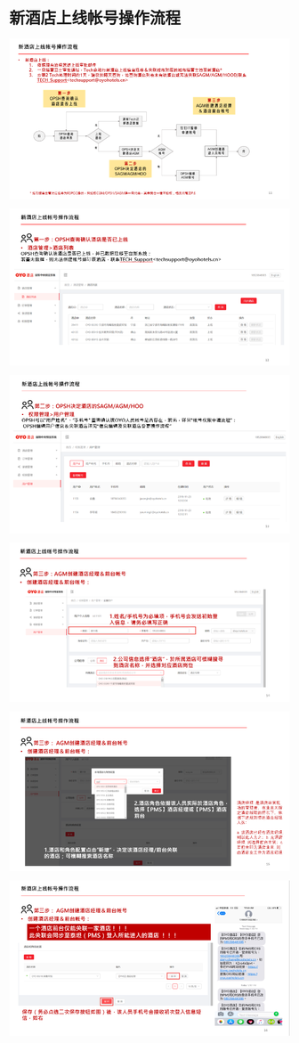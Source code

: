 # 新酒店上线帐号操作流程

![](../../../.gitbook/assets/image%20%28160%29.png)

  


![](../../../.gitbook/assets/image%20%28113%29.png)

  


![](../../../.gitbook/assets/image%20%28193%29.png)

![](../../../.gitbook/assets/image%20%28260%29.png)

  


![](../../../.gitbook/assets/image%20%2877%29.png)

  


![](../../../.gitbook/assets/image%20%28186%29.png)

